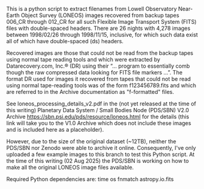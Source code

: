 This is a python script to extract filenames from Lowell Observatory Near-Earth Object Survey (LONEOS) images recovered from backup tapes 006_CR through 012_CR for all such Flexible Image Transport System (FITS) files with double-spaced headers. There are 26 nights with 4,278 images between 1998/02/26 through 1998/11/15, inclusive, for which such data exist all of which have double-spaced (ds) headers. 

Recovered images are those that could not be read from the backup tapes using normal tape reading tools and which were extracted by Datarecovery.com, Inc.® (DR) using their “… program to essentially comb though the raw compressed data looking for FITS file markers …”. The format DR used for images it recovered from tapes that could not be read using normal tape-reading tools was of the form f123456789.fits and which are referred to in the Archive documentation as "f-formatted" files.

See loneos_processing_details_v2.pdf in the (not yet released at the time of this writing) Planetary Data System / Small Bodies Node (PDS/SBN) V2.0 Archive  https://sbn.psi.edu/pds/resource/loneos.html for the details (this link will take you to the V1.0 Archive which does not include these images and is included here as a placeholder). 

However, due to the size of the original dataset (~12TB), neither the PDS/SBN nor Zenodo were able to archive it online. Consequently, I've only uploaded a few example images to this branch to test this Python script. At the time of this writing (02 Aug 2025) the PDS/SBN is working on how to make all the original LONEOS image files available. 

Required Python dependencies are: 
time 
os 
fnmatch 
astropy.io.fits

